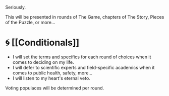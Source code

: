 Seriously. 

This will be presented in rounds of The Game, chapters of The Story, Pieces of the Puzzle, or more…

# 🌀 [[Conditionals]]

- I will set the terms and specifics for each round of choices when it comes to deciding on my life. 
- I will defer to scientific experts and field-specific academics when it comes to public health, safety, more…
- I will listen to my heart's eternal veto.

Voting populaces will be determined per round.